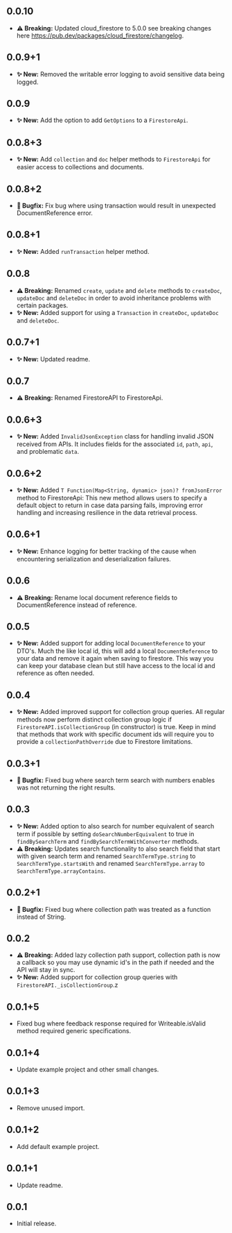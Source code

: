 ## 0.0.10

* **⚠️ Breaking:** Updated cloud_firestore to 5.0.0 see breaking changes here https://pub.dev/packages/cloud_firestore/changelog.

## 0.0.9+1

* **✨ New:** Removed the writable error logging to avoid sensitive data being logged.

## 0.0.9

* **✨ New:** Add the option to add `GetOptions` to a `FirestoreApi`.

## 0.0.8+3

* **✨ New:** Add `collection` and `doc` helper methods to `FirestoreApi` for easier access to collections and documents.

## 0.0.8+2

* **🐛️ Bugfix:** Fix bug where using transaction would result in unexpected DocumentReference error.

## 0.0.8+1

* **✨ New:** Added `runTransaction` helper method.

## 0.0.8

* **⚠️ Breaking:** Renamed `create`, `update` and `delete` methods to `createDoc`, `updateDoc` and `deleteDoc` in order to avoid inheritance problems with certain packages.
* **✨ New:** Added support for using a `Transaction` in `createDoc`, `updateDoc` and `deleteDoc`.

## 0.0.7+1

* **✨ New:** Updated readme.

## 0.0.7

* **⚠️ Breaking:** Renamed FirestoreAPI to FirestoreApi.

## 0.0.6+3

* **✨ New:** Added `InvalidJsonException` class for handling invalid JSON received from APIs. It includes fields for the associated `id`, `path`, `api`, and problematic `data`.

## 0.0.6+2

* **✨ New:** Added `T Function(Map<String, dynamic> json)? fromJsonError` method to FirestoreApi: This new method allows users to specify a default object to return in case data parsing fails, improving error handling and increasing resilience in the data retrieval process.

## 0.0.6+1

* **✨ New:** Enhance logging for better tracking of the cause when encountering serialization and deserialization failures.

## 0.0.6

* **⚠️ Breaking:** Rename local document reference fields to DocumentReference instead of reference.

## 0.0.5

* **✨ New:** Added support for adding local `DocumentReference` to your DTO's. Much the like local id, this will add a local `DocumentReference` to your data and remove it again when saving to firestore. This way you can keep your database clean but still have access to the local id and reference as often needed.

## 0.0.4

* **✨ New:** Added improved support for collection group queries. All regular methods now perform distinct collection group logic if `FirestoreAPI.isCollectionGroup` (in constructor) is true. Keep in mind that methods that work with specific document ids will require you to provide a `collectionPathOverride` due to Firestore limitations.

## 0.0.3+1

* **🐛️ Bugfix:** Fixed bug where search term search with numbers enables was not returning the right results.

## 0.0.3

* **✨ New:** Added option to also search for number equivalent of search term if possible by setting `doSearchNumberEquivalent` to true in `findBySearchTerm` and `findBySearchTermWithConverter` methods.
* **⚠️ Breaking:** Updates search functionality to also search field that start with given search term and renamed `SearchTermType.string` to `SearchTermType.startsWith` and renamed `SearchTermType.array` to `SearchTermType.arrayContains`.

## 0.0.2+1

* **🐛️ Bugfix:** Fixed bug where collection path was treated as a function instead of String.

## 0.0.2

* **⚠️ Breaking:** Added lazy collection path support, collection path is now a callback so you may use dynamic id's in the path if needed and the API will stay in sync.
* **✨ New:** Added support for collection group queries with `FirestoreAPI._isCollectionGroup`.z

## 0.0.1+5

* Fixed bug where feedback response required for Writeable.isValid method required generic specifications.

## 0.0.1+4

* Update example project and other small changes.

## 0.0.1+3

* Remove unused import.

## 0.0.1+2

* Add default example project.

## 0.0.1+1

* Update readme.

## 0.0.1

* Initial release.
